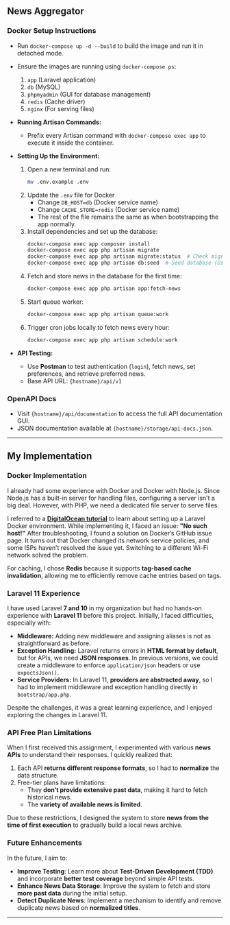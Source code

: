 ## News Aggregator  

### Docker Setup Instructions  

- Run `docker-compose up -d --build` to build the image and run it in detached mode.  
- Ensure the images are running using `docker-compose ps`:  
  1. `app` (Laravel application)  
  2. `db` (MySQL)  
  3. `phpmyadmin` (GUI for database management)  
  4. `redis` (Cache driver)  
  5. `nginx` (For serving files)  

- **Running Artisan Commands:**  
  - Prefix every Artisan command with `docker-compose exec app` to execute it inside the container.  

- **Setting Up the Environment:**  
  1. Open a new terminal and run:  
     ```sh
     mv .env.example .env
     ```  
  2. Update the `.env` file for Docker
     - Change `DB_HOST=db` (Docker service name)  
     - Change `CACHE_STORE=redis` (Docker service name)  
     - The rest of the file remains the same as when bootstrapping the app normally.
  3. Install dependencies and set up the database:  
     ```sh
     docker-compose exec app composer install
     docker-compose exec app php artisan migrate
     docker-compose exec app php artisan migrate:status  # Check migration status
     docker-compose exec app php artisan db:seed  # Seed database (User: test@example.com, Password: password)
     ```  
  4. Fetch and store news in the database for the first time:  
     ```sh
     docker-compose exec app php artisan app:fetch-news
     ```  
  5. Start queue worker:  
     ```sh
     docker-compose exec app php artisan queue:work
     ```  
  6. Trigger cron jobs locally to fetch news every hour:  
     ```sh
     docker-compose exec app php artisan schedule:work
     ```  

- **API Testing:**  
  - Use **Postman** to test authentication (`login`), fetch news, set preferences, and retrieve preferred news.  
  - Base API URL: `{hostname}/api/v1`  

### OpenAPI Docs  

- Visit `{hostname}/api/documentation` to access the full API documentation GUI.  
- JSON documentation available at `{hostname}/storage/api-docs.json`.  

---

## My Implementation  

### Docker Implementation  
I already had some experience with Docker and Docker with Node.js. Since Node.js has a built-in server for handling files, configuring a server isn't a big deal. However, with PHP, we need a dedicated file server to serve files.  

I referred to a **[DigitalOcean tutorial](https://www.digitalocean.com/community/tutorials/how-to-install-and-set-up-laravel-with-docker-compose-on-ubuntu-22-04)** to learn about setting up a Laravel Docker environment. While implementing it, I faced an issue: **"No such host!"** After troubleshooting, I found a solution on Docker’s GitHub issue page. It turns out that Docker changed its network service policies, and some ISPs haven’t resolved the issue yet. Switching to a different Wi-Fi network solved the problem.  

For caching, I chose **Redis** because it supports **tag-based cache invalidation**, allowing me to efficiently remove cache entries based on tags.  

### Laravel 11 Experience  
I have used Laravel **7 and 10** in my organization but had no hands-on experience with **Laravel 11** before this project. Initially, I faced difficulties, especially with:  
- **Middleware:** Adding new middleware and assigning aliases is not as straightforward as before.  
- **Exception Handling:** Laravel returns errors in **HTML format by default**, but for APIs, we need **JSON responses**. In previous versions, we could create a middleware to enforce `application/json` headers or use `expectsJson()`.  
- **Service Providers:** In Laravel 11, **providers are abstracted away**, so I had to implement middleware and exception handling directly in `bootstrap/app.php`.  

Despite the challenges, it was a great learning experience, and I enjoyed exploring the changes in Laravel 11.  

### API Free Plan Limitations  
When I first received this assignment, I experimented with various **news APIs** to understand their responses. I quickly realized that:  
1. Each API **returns different response formats**, so I had to **normalize** the data structure.  
2. Free-tier plans have limitations:  
   - They **don’t provide extensive past data**, making it hard to fetch historical news.  
   - The **variety of available news is limited**.  

Due to these restrictions, I designed the system to store **news from the time of first execution** to gradually build a local news archive.  

### Future Enhancements  
In the future, I aim to:  
- **Improve Testing**: Learn more about **Test-Driven Development (TDD)** and incorporate **better test coverage** beyond simple API tests.  
- **Enhance News Data Storage**: Improve the system to fetch and store **more past data** during the initial setup.  
- **Detect Duplicate News**: Implement a mechanism to identify and remove duplicate news based on **normalized titles**.  

---
